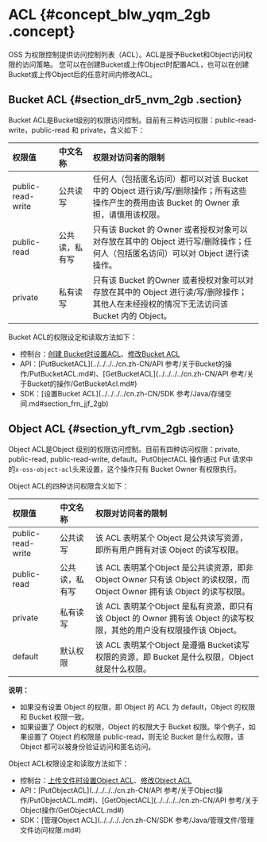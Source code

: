 # ACL {#concept_blw_yqm_2gb .concept}

OSS 为权限控制提供访问控制列表（ACL）。ACL是授予Bucket和Object访问权限的访问策略。 您可以在创建Bucket或上传Object时配置ACL，也可以在创建Bucket或上传Object后的任意时间内修改ACL。

## Bucket ACL {#section_dr5_nvm_2gb .section}

Bucket ACL是Bucket级别的权限访问控制。目前有三种访问权限：public-read-write，public-read 和 private，含义如下：

|权限值|中文名称|权限对访问者的限制|
|:--|:---|:--------|
|public-read-write|公共读写|任何人（包括匿名访问）都可以对该 Bucket 中的 Object 进行读/写/删除操作；所有这些操作产生的费用由该 Bucket 的 Owner 承担，请慎用该权限。|
|public-read|公共读，私有写|只有该 Bucket 的 Owner 或者授权对象可以对存放在其中的 Object 进行写/删除操作；任何人（包括匿名访问）可以对 Object 进行读操作。|
|private|私有读写|只有该 Bucket 的Owner 或者授权对象可以对存放在其中的 Object 进行读/写/删除操作；其他人在未经授权的情况下无法访问该 Bucket 内的 Object。|

Bucket ACL的权限设定和读取方法如下：

-   控制台：[创建 Bucket时设置ACL](../../../../cn.zh-CN/控制台用户指南/管理存储空间/创建存储空间.md#)、[修改Bucket ACL](../../../../cn.zh-CN/控制台用户指南/管理存储空间/修改存储空间读写权限.md#) 
-   API：[PutBucketACL](../../../../cn.zh-CN/API 参考/关于Bucket的操作/PutBucketACL.md#)、[GetBucketACL](../../../../cn.zh-CN/API 参考/关于Bucket的操作/GetBucketAcl.md#)
-   SDK：[设置Bucket ACL](../../../../cn.zh-CN/SDK 参考/Java/存储空间.md#section_frn_jjf_2gb)

## Object ACL {#section_yft_rvm_2gb .section}

Object ACL是Object 级别的权限访问控制。目前有四种访问权限：private, public-read, public-read-write, default。PutObjectACL 操作通过 Put 请求中的`x-oss-object-acl`头来设置，这个操作只有 Bucket Owner 有权限执行。

Object ACL的四种访问权限含义如下：

|权限值|中文名称|权限对访问者的限制|
|:--|:---|:--------|
|public-read-write|公共读写|该 ACL 表明某个 Object 是公共读写资源，即所有用户拥有对该 Object 的读写权限。|
|public-read|公共读，私有写|该 ACL 表明某个Object 是公共读资源，即非 Object Owner 只有该 Object 的读权限，而 Object Owner 拥有该 Object 的读写权限。|
|private|私有读写|该 ACL 表明某个Object 是私有资源，即只有该 Object 的 Owner 拥有该 Object 的读写权限，其他的用户没有权限操作该 Object。|
|default|默认权限|该 ACL 表明某个Object 是遵循 Bucket读写权限的资源，即 Bucket 是什么权限，Object 就是什么权限。|

**说明：** 

-   如果没有设置 Object 的权限，即 Object 的 ACL 为 default，Object 的权限和 Bucket 权限一致。
-   如果设置了 Object 的权限，Object 的权限大于 Bucket 权限。举个例子，如果设置了 Object 的权限是 public-read，则无论 Bucket 是什么权限，该 Object 都可以被身份验证访问和匿名访问。

Object ACL权限设定和读取方法如下：

-   控制台：[上传文件时设置Object ACL](../../../../cn.zh-CN/控制台用户指南/管理文件/上传文件.md#)、[修改Object ACL](../../../../cn.zh-CN/控制台用户指南/管理文件/设置文件读写权限ACL.md#)
-   API：[PutObjectACL](../../../../cn.zh-CN/API 参考/关于Object操作/PutObjectACL.md#)、[GetObjectACL](../../../../cn.zh-CN/API 参考/关于Object操作/GetObjectACL.md#)
-   SDK：[管理Object ACL](../../../../cn.zh-CN/SDK 参考/Java/管理文件/管理文件访问权限.md#)

